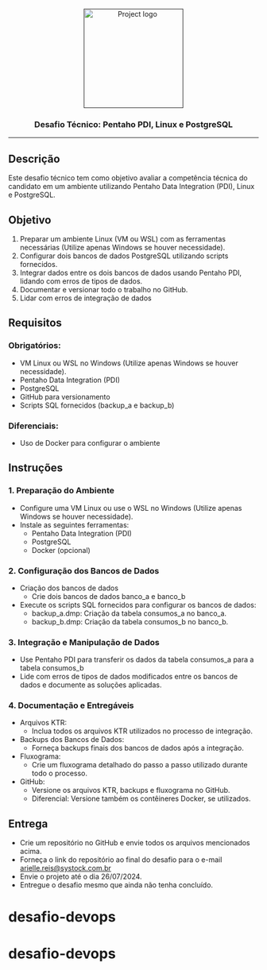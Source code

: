 <p align="center">
  <a href="" rel="noopener">
    <img width="200" height="200" src="https://drive.google.com/uc?export=view&id=1svyh9KYiynNx4FhpR22jExg7p0xscrbU" alt="Project logo">
  </a>
</p>


<h3 align="center">Desafio Técnico: Pentaho PDI, Linux e PostgreSQL</h3>


---

## Descrição

Este desafio técnico tem como objetivo avaliar a competência técnica do candidato em um ambiente utilizando Pentaho Data Integration (PDI), Linux e PostgreSQL.


## Objetivo

1. Preparar um ambiente Linux (VM ou WSL) com as ferramentas necessárias (Utilize apenas Windows se houver necessidade).
2. Configurar dois bancos de dados PostgreSQL utilizando scripts fornecidos.
3. Integrar dados entre os dois bancos de dados usando Pentaho PDI, lidando com erros de tipos de dados.
4. Documentar e versionar todo o trabalho no GitHub.
5. Lidar com erros de integração de dados

## Requisitos

### Obrigatórios:
- VM Linux ou WSL no Windows (Utilize apenas Windows se houver necessidade).
- Pentaho Data Integration (PDI)
- PostgreSQL
- GitHub para versionamento
- Scripts SQL fornecidos (backup_a e backup_b)

### Diferenciais:
- Uso de Docker para configurar o ambiente


## Instruções

### 1. Preparação do Ambiente
- Configure uma VM Linux ou use o WSL no Windows (Utilize apenas Windows se houver necessidade).
- Instale as seguintes ferramentas:
  - Pentaho Data Integration (PDI)
  - PostgreSQL
  - Docker (opcional)

### 2. Configuração dos Bancos de Dados
- Criação dos bancos de dados
  - Crie dois bancos de dados banco_a e banco_b
- Execute os scripts SQL fornecidos para configurar os bancos de dados:
  - backup_a.dmp: Criação da tabela consumos_a no banco_a.
  - backup_b.dmp: Criação da tabela consumos_b no banco_b.

### 3. Integração e Manipulação de Dados
- Use Pentaho PDI para transferir os dados da tabela consumos_a para a tabela consumos_b
- Lide com erros de tipos de dados modificados entre os bancos de dados e documente as soluções aplicadas.
  
### 4. Documentação e Entregáveis
- Arquivos KTR:
  - Inclua todos os arquivos KTR utilizados no processo de integração.
- Backups dos Bancos de Dados:
  - Forneça backups finais dos bancos de dados após a integração.
- Fluxograma:
  - Crie um fluxograma detalhado do passo a passo utilizado durante todo o processo.
- GitHub:
  - Versione os arquivos KTR, backups e fluxograma no GitHub.
  - Diferencial: Versione também os contêineres Docker, se utilizados.

## Entrega
- Crie um repositório no GitHub e envie todos os arquivos mencionados acima.
- Forneça o link do repositório ao final do desafio para o e-mail arielle.reis@systock.com.br
- Envie o projeto até o dia 26/07/2024.
- Entregue o desafio mesmo que ainda não tenha concluído.


# desafio-devops
# desafio-devops
